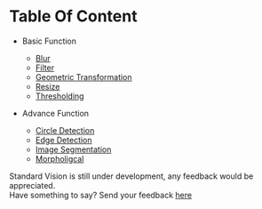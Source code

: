 # Table Of Content

- Basic Function

  - [Blur](Blur.md)
  - [Filter](Filter.md)
  - [Geometric Transformation](GeometricTransformation.md)
  - [Resize](Resize.md)
  - [Thresholding](Thresholding.md)



- Advance Function

  - [Circle Detection](circledetection.md)
  - [Edge Detection](EdgeDetection.md)
  - [Image Segmentation](ImageSegmentation.md)
  - [Morpholigcal](Morpholigcal.md)



Standard Vision is still under development, any feedback would be appreciated.  
Have something to say? Send your feedback [here](bruh.com)
